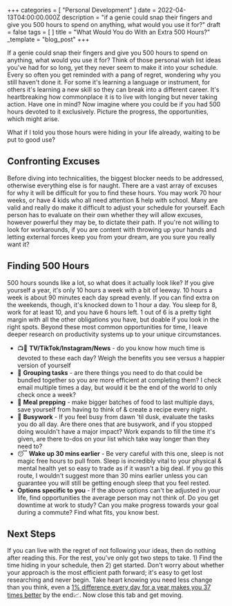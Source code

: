 +++
categories = [ "Personal Development" ]
date = 2022-04-13T04:00:00.000Z
description = "if a genie could snap their fingers and give you 500 hours to spend on anything, what would you use it for?"
draft = false
tags = [ ]
title = "What Would You do With an Extra 500 Hours?"
_template = "blog_post"
+++

If a genie could snap their fingers and give you 500 hours to spend on anything, what would you use it for? Think of those personal wish list ideas you've had for so long, yet they never seem to make it into your schedule. Every so often you get reminded with a pang of regret, wondering why you still haven't done it. For some it's learning a language or instrument, for others it's learning a new skill so they can break into a different career. It's heartbreaking how commonplace it is to live with longing but never taking action. Have one in mind? Now imagine where you could be if you had 500 hours devoted to it exclusively. Picture the progress, the opportunities, which might arise.

What if I told you those hours were hiding in your life already, waiting to be put to good use?

## Confronting Excuses

Before diving into technicalities, the biggest blocker needs to be addressed, otherwise everything else is for naught. There are a vast array of excuses for why it will be difficult for you to find these hours. You may work 70 hour weeks, or have 4 kids who all need attention & help with school. Many are valid and really do make it difficult to adjust your schedule for yourself. Each person has to evaluate on their own whether they will allow excuses, however powerful they may be, to dictate their path. If you're not willing to look for workarounds, if you are content with throwing up your hands and letting external forces keep you from your dream, are you sure you really want it?

## Finding 500 Hours

500 hours sounds like a lot, so what does it actually look like? If you give yourself a year, it's only 10 hours a week with a bit of leeway. 10 hours a week is about 90 minutes each day spread evenly. If you can find extra on the weekends, though, it's knocked down to 1 hour a day. You sleep for 8, work for at least 10, and you have 6 hours left. 1 out of 6 is a pretty tight margin with all the other obligations you have, but doable if you look in the right spots. Beyond these most common opportunities for time, I leave deeper research on productivity systems up to your unique circumstances.

* 📺📳 **TV/TikTok/Instagram/News** - do you know how much time is devoted to these each day? Weigh the benefits you see versus a happier version of yourself
* 🧺 **Grouping tasks** - are there things you need to do that could be bundled together so you are more efficient at completing them? I check email multiple times a day, but would it be the end of the world to only check once a week?
* 🥦 **Meal prepping** - make bigger batches of food to last multiple days, save yourself from having to think of & create a recipe every night.
* 🏃 **Busywork** - If you feel busy from dawn 'til dusk, evaluate the tasks you do all day. Are there ones that are busywork, and if you stopped doing wouldn't have a major impact? Work expands to fill the time it's given, are there to-dos on your list which take way longer than they need to?
* 😴 **Wake up 30 mins earlier** - Be very careful with this one, sleep is not magic free hours to pull from. Sleep is incredibly vital to your physical & mental health yet so easy to trade as if it wasn't a big deal. If you go this route, I wouldn't suggest more than 30 mins earlier unless you can guarantee you will still be getting enough sleep that you feel rested.
* **Options specific to you** - If the above options can't be adjusted in your life, find opportunities the average person may not think of. Do you get downtime at work to study? Can you make progress towards your goal during a commute? Find what fits, you know best.

## Next Steps

If you can live with the regret of not following your ideas, then do nothing after reading this. For the rest, you've only got two steps to take. 1) Find the time hiding in your schedule, then 2) get started. Don't worry about whether your approach is the most efficient path forward; it's easy to get lost researching and never begin. Take heart knowing you need less change than you think, even a [1% difference every day for a year makes you 37 times better](https://jamesclear.com/marginal-gains) by the end📈. Now close this tab and get moving.
